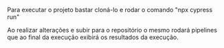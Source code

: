 Para executar o projeto bastar cloná-lo e rodar o comando "npx cypress run"

Ao realizar alterações e subir para o repositório o mesmo rodará pipelines que ao final da execução exibirá os resultados da execução.
